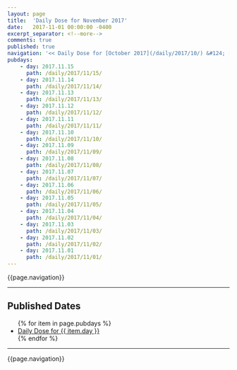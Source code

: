 ```yaml
---
layout: page
title:  'Daily Dose for November 2017'
date:   2017-11-01 00:00:00 -0400
excerpt_separator: <!--more-->
comments: true
published: true
navigation: '<< Daily Dose for [October 2017](/daily/2017/10/) &#124; [2017](/daily/2017/) &#124; Daily Dose for December 2017 >>'
pubdays: 
    - day: 2017.11.15
      path: /daily/2017/11/15/
    - day: 2017.11.14
      path: /daily/2017/11/14/
    - day: 2017.11.13
      path: /daily/2017/11/13/
    - day: 2017.11.12
      path: /daily/2017/11/12/
    - day: 2017.11.11
      path: /daily/2017/11/11/
    - day: 2017.11.10
      path: /daily/2017/11/10/
    - day: 2017.11.09
      path: /daily/2017/11/09/
    - day: 2017.11.08
      path: /daily/2017/11/08/
    - day: 2017.11.07
      path: /daily/2017/11/07/
    - day: 2017.11.06
      path: /daily/2017/11/06/
    - day: 2017.11.05
      path: /daily/2017/11/05/
    - day: 2017.11.04
      path: /daily/2017/11/04/
    - day: 2017.11.03
      path: /daily/2017/11/03/
    - day: 2017.11.02
      path: /daily/2017/11/02/
    - day: 2017.11.01
      path: /daily/2017/11/01/
---
```

{{page.navigation}}
<hr/>

## Published Dates
<ul>
  {% for item in page.pubdays %}
    <li><a href="{{ item.path }}">Daily Dose for {{ item.day }}</a></li>
  {% endfor %}
</ul>

<hr/>
{{page.navigation}}
